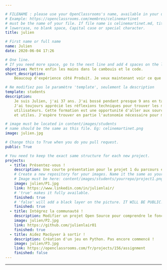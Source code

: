 ```yaml
---

# FILENAME : please use your OpenClassrooms's name, available in your url.
# Example: https://openclassrooms.com/membres/celinemartinet
# must be the name of your file. If file name is celinemartinet.md, title is celinemartinet.
# lowercase, no blank space, Capital case or special character.
title: julien

# First name or full name
name: Julien
date: 2020-06-04 17:26

# One line.
# If you need more space, go to the next line and add 4 spaces on the left, as in 'description'.
objective: Mettre enfin les mains dans le cambouis et le code.
short_description:
    Beaucoup d'expérience côté Produit. Je veux maintenant voir ce que ça donne d'être de leur côté !

# Ne modifiez pas le paramètre 'template', seulement la description
template: students
description:
    Je suis Julien, j'ai 37 ans. J'ai bossé pendant presque 9 ans en tant que Product Manager, au contact de développeurs.
    J'ai toujours apprécié les réflexions techniques pour trouver les meilleures solutions aux problèmes soulevés par nos
    utilisateurs. Cette formation est une opportunité d'aller aux sources-mêmes de la création d'expériences engageantes 
    et utiles. J'espère trouver en partie l'autonomie nécessaire pour mener à bien mes propres projets.

# image must be located in content/images/students
# name should be the same as this file. Eg: celinemartinet.png
image: julien.jpg

# Change this to True when you do you pull request.
public: True

# You need to keep the exact same structure for each new project.
projects:
  - title: Présentez-vous !
    description: Une courte présentation pour le projet 1 du parcours et un lien vers mon linkedin.
    # Create a new repository for your images. Name it the same as your nickname and profile picture.
    # Image must be here: content/images/students/yourrepo/project1.png
    image: julien/P1.jpg
    link: https://www.linkedin.com/in/julienlair/
    # 'true' makes it fully available.
    finished: true
    # 'false' will add a black layer on the picture. IT WILL BE PUBLIC!
    finished: true
  - title: Intégrez la communauté !
    description: Modifier un projet Open Source pour comprendre le fonctionnement de Git et de Github.
    image: julien/P2.jpg
    link: https://github.com/julienlair01
    finished: true
  - title: Aidez MacGyver à sortir !
    description: Création d'un jeu en Python. Pas encore commencé !
    image: julien/P3.jpg
    link: https://openclassrooms.com/fr/projects/156/assignment
    finished: false
---
```

---